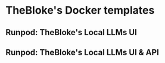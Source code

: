 # TheBloke's Docker templates

## Runpod: TheBloke's Local LLMs UI

## Runpod: TheBloke's Local LLMs UI & API
